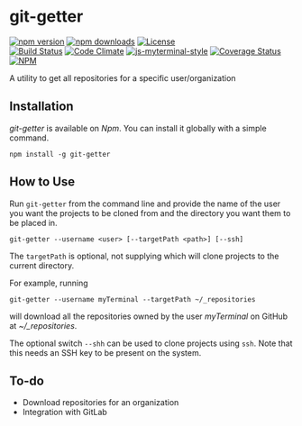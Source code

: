 # git-getter

[![npm version](https://badge.fury.io/js/git-getter.svg)](https://badge.fury.io/js/git-getter)
[![npm downloads](https://img.shields.io/npm/dt/git-getter.svg)](https://www.npmjs.com/package/git-getter)
[![License](https://img.shields.io/github/license/myTerminal/ample-alerts.svg)](https://opensource.org/licenses/MIT)  
[![Build Status](https://travis-ci.org/myTerminal/git-getter.svg?branch=master)](https://travis-ci.org/myTerminal/git-getter)
[![Code Climate](https://codeclimate.com/github/myTerminal/git-getter.png)](https://codeclimate.com/github/myTerminal/git-getter)
[![js-myterminal-style](https://img.shields.io/badge/code%20style-myterminal-blue.svg)](https://www.npmjs.com/package/eslint-config/myterminal)
[![Coverage Status](https://img.shields.io/coveralls/myTerminal/git-getter.svg)](https://coveralls.io/r/myTerminal/git-getter?branch=master)  
[![NPM](https://nodei.co/npm/git-getter.png?downloads=true&downloadRank=true&stars=true)](https://nodei.co/npm/git-getter/)

A utility to get all repositories for a specific user/organization

## Installation

*git-getter* is available on *Npm*. You can install it globally with a simple command.

    npm install -g git-getter

## How to Use

Run `git-getter` from the command line and provide the name of the user you want the projects to be cloned from and the directory you want them to be placed in.

    git-getter --username <user> [--targetPath <path>] [--ssh]

The `targetPath` is optional, not supplying which will clone projects to the current directory.

For example, running

    git-getter --username myTerminal --targetPath ~/_repositories

will download all the repositories owned by the user *myTerminal* on GitHub at *~/_repositories*.

The optional switch `--shh` can be used to clone projects using `ssh`. Note that this needs an SSH key to be present on the system.

## To-do

* Download repositories for an organization
* Integration with GitLab
